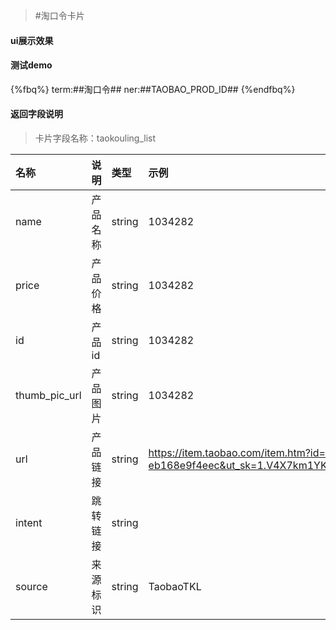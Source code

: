 >#淘口令卡片

#### ui展示效果
#### 测试demo
{%fbq%}
term:##淘口令##
ner:##TAOBAO_PROD_ID##
{%endfbq%}

#### 返回字段说明

>卡片字段名称：taokouling_list

|名称|说明|类型|示例|
|:---|:---|:---|:---|
|name|产品名称|string|1034282|
|price|产品价格|string|1034282|
|id|产品id|string|1034282|
|thumb_pic_url|产品图片|string|1034282|
|url|产品链接|string|https://item.taobao.com/item.htm?id=36609780688&price=89&sourceType=item&sourceType=item&suid=e29bcc44-87f3-4b13-a7d7-eb168e9f4eec&ut_sk=1.V4X7km1YKKoDAFyql7duWltj_21646297_1526641801820.Copy.1&un=f1f1ef13c7eb0848d327b29a79c3809c&share_crt_v=1&spm=a211b4.24671786&visa=13a09278fde22a2e&disablePopup=true&disableSJ=1|
|intent|跳转链接|string||
|source|来源标识|string|TaobaoTKL|



